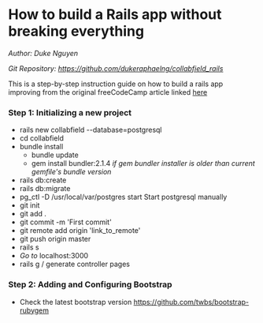 # How to build a Rails app without breaking everything



*Author: Duke Nguyen*

*Git Repository: https://github.com/dukeraphaelng/collabfield_rails*

This is a step-by-step instruction guide on how to build a rails app improving from the original freeCodeCamp article linked [here](https://www.freecodecamp.org/news/lets-create-an-intermediate-level-ruby-on-rails-application-d7c6e997c63f/)



### Step 1: Initializing a new project

- rails new collabfield --database=postgresql
- cd collabfield
- bundle install
  - bundle update
  - gem install bundler:2.1.4
    *if gem bundler installer is older than current gemfile's bundle version* 
- rails db:create
- rails db:migrate
- pg_ctl -D /usr/local/var/postgres start
  Start postgresql manually
- git init
- git add .
- git commit -m 'First commit'
- git remote add origin 'link_to_remote'
- git push origin master
- rails s
- *Go to* localhost:3000
- rails g / generate controller pages



### Step 2: Adding and Configuring Bootstrap

- Check the latest bootstrap version
  https://github.com/twbs/bootstrap-rubygem